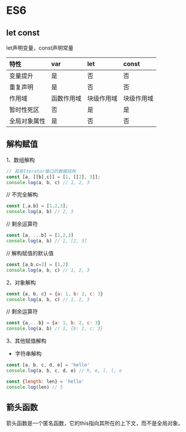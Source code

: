 # ES6

## let const
let声明变量，const声明常量

| 特性 | var | let | const |
| :--- | :--- | :--- | :--- |
| 变量提升 | 是 | 否 | 否 |
| 重复声明 | 是 | 否 | 否 |
| 作用域 | 函数作用域 | 块级作用域 | 块级作用域 |
| 暂时性死区 | 否 | 是 | 是 |
| 全局对象属性 | 是 | 否 | 否 |

## 解构赋值
1、数组解构
```js
// 具有Iterator接口的数据结构
const [a, [[b],c]] = [1, [[2], 3]];
console.log(a, b, c) // 1, 2, 3
```
// 不完全解构
```js
const [,a,b] = [1,2,3];
console.log(a, b) // 2, 3
```
// 剩余运算符
```js
const [a, ...b] = [1,2,3]
console.log(a, b) // 1, [2, 3]
```
// 解构赋值的默认值
```js
const [a,b,c=3] = [1,2]
console.log(a, b, c) // 1, 2, 3
```
2、对象解构
```js
const {a, b, c} = {a: 1, b: 2, c: 3}
console.log(a, b, c) // 1, 2, 3
```
// 剩余运算符
```js
const {a,...b} = {a: 1, b: 2, c: 3}
console.log(a, b) // 1, {b: 2, c: 3}
```

3、其他赋值解构
- 字符串解构
```js
const [a, b, c, d, e] = 'hello'
console.log(a, b, c, d, e) // h, e, l, l, o

const {length: len} = 'hello'
console.log(len) // 5
```

## 箭头函数
箭头函数是一个匿名函数，它的this指向其所在的上下文，而不是全局对象。